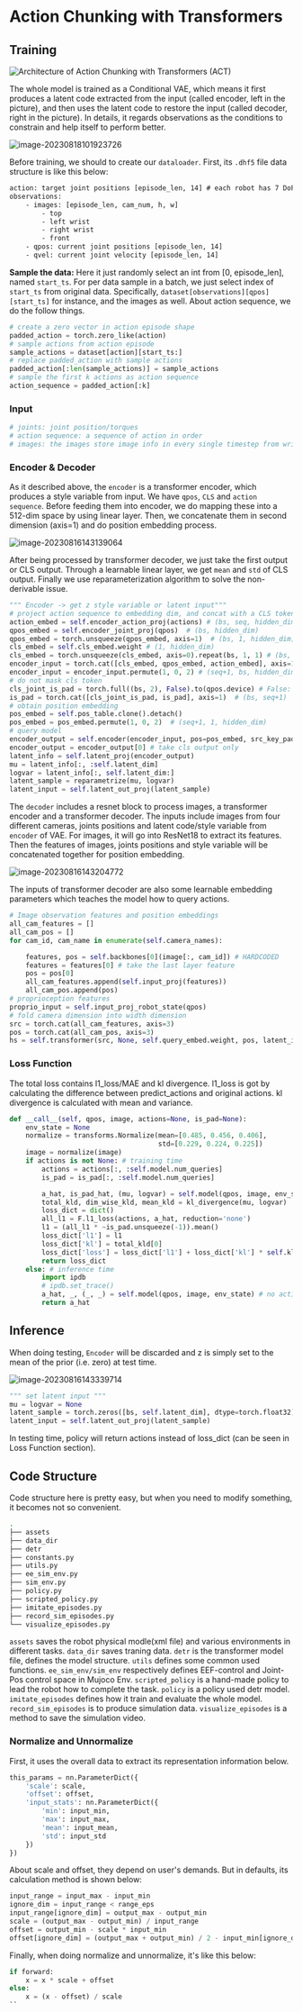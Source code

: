 # Action Chunking with Transformers

## Training

![Architecture of Action Chunking with Transformers (ACT)](assets/image-20230816130125739.png)

The whole model is trained as a Conditional VAE, which means it first produces a latent code extracted from the input (called encoder, left in the picture), and then uses the latent code to restore the input (called decoder, right in the picture). In details, it regards observations as the conditions to constrain and help itself to perform better.

![image-20230818101923726](ACT/image-20230818101923726.png)

Before training, we should to create our `dataloader`. First, its `.dhf5` file data structure is like this below:

```tex
action: target joint positions [episode_len, 14] # each robot has 7 DoF
observations:
	- images: [episode_len, cam_num, h, w]
		- top
		- left wrist
		- right wrist
		- front
	- qpos: current joint positions [episode_len, 14]
	- qvel: current joint velocity [episode_len, 14]
```

**Sample the data:** Here it just randomly select an int from [0, episode_len], named `start_ts`. For per data sample in a batch, we just select index of `start_ts` from original data. Specifically, `dataset[observations][qpos][start_ts]` for instance, and the images as well. About action sequence, we do the follow things.

```python
# create a zero vector in action episode shape
padded_action = torch.zero_like(action)
# sample actions from action episode
sample_actions = dataset[action][start_ts:]
# replace padded_action with sample actions
padded_action[:len(sample_actions)] = sample_actions
# sample the first k actions as action sequence
action_sequence = padded_action[:k]
```

### Input

```python
# joints: joint position/torques
# action sequence: a sequence of action in order
# images: the images store image info in every single timestep from wrist, front, top cameras 
```

### Encoder & Decoder

As it described above, the `encoder` is a transformer encoder, which produces a style variable from input. We have `qpos`, `CLS` and `action sequence`. Before feeding them into encoder, we do mapping these into a 512-dim space by using linear layer. Then, we concatenate them in second dimension (axis=1) and do position embedding process. 

![image-20230816143139064](assets/image-20230816143139064.png)

After being processed by transformer decoder, we just take the first output or CLS output. Through a learnable linear layer, we get `mean` and `std` of CLS output. Finally we use reparameterization algorithm to solve the non-derivable issue.

```python
""" Encoder -> get z style variable or latent input"""
# project action sequence to embedding dim, and concat with a CLS token
action_embed = self.encoder_action_proj(actions) # (bs, seq, hidden_dim)
qpos_embed = self.encoder_joint_proj(qpos)  # (bs, hidden_dim)
qpos_embed = torch.unsqueeze(qpos_embed, axis=1)  # (bs, 1, hidden_dim)
cls_embed = self.cls_embed.weight # (1, hidden_dim)
cls_embed = torch.unsqueeze(cls_embed, axis=0).repeat(bs, 1, 1) # (bs, 1, hidden_dim)
encoder_input = torch.cat([cls_embed, qpos_embed, action_embed], axis=1) # (bs, seq+1, hidden_dim)
encoder_input = encoder_input.permute(1, 0, 2) # (seq+1, bs, hidden_dim)
# do not mask cls token
cls_joint_is_pad = torch.full((bs, 2), False).to(qpos.device) # False: not a padding
is_pad = torch.cat([cls_joint_is_pad, is_pad], axis=1)  # (bs, seq+1)
# obtain position embedding
pos_embed = self.pos_table.clone().detach()
pos_embed = pos_embed.permute(1, 0, 2)  # (seq+1, 1, hidden_dim)
# query model
encoder_output = self.encoder(encoder_input, pos=pos_embed, src_key_padding_mask=is_pad)
encoder_output = encoder_output[0] # take cls output only
latent_info = self.latent_proj(encoder_output)
mu = latent_info[:, :self.latent_dim]
logvar = latent_info[:, self.latent_dim:]
latent_sample = reparametrize(mu, logvar)
latent_input = self.latent_out_proj(latent_sample)
```

The `decoder` includes a resnet block to process images, a transformer encoder and a transformer decoder. The inputs include images from four different cameras, joints positions and latent code/style variable from `encoder` of VAE. For images, it will go into ResNet18 to extract its features. Then the features of images, joints positions and style variable will be concatenated together for position embedding. 

![image-20230816143204772](assets/image-20230816143204772.png)

The inputs of transformer decoder are also some learnable embedding parameters which teaches the model how to query actions.

```python
# Image observation features and position embeddings
all_cam_features = []
all_cam_pos = []
for cam_id, cam_name in enumerate(self.camera_names):

    features, pos = self.backbones[0](image[:, cam_id]) # HARDCODED
    features = features[0] # take the last layer feature
    pos = pos[0]
    all_cam_features.append(self.input_proj(features))
    all_cam_pos.append(pos)
# proprioception features
proprio_input = self.input_proj_robot_state(qpos)
# fold camera dimension into width dimension
src = torch.cat(all_cam_features, axis=3)
pos = torch.cat(all_cam_pos, axis=3)
hs = self.transformer(src, None, self.query_embed.weight, pos, latent_input, proprio_input, self.additional_pos_embed.weight)[0]
```

### Loss Function

The total loss contains l1_loss/MAE and kl divergence. l1_loss is got by calculating the difference between predict_actions and original actions. kl divergence is calculated with mean and variance.

```python
def __call__(self, qpos, image, actions=None, is_pad=None):
    env_state = None
    normalize = transforms.Normalize(mean=[0.485, 0.456, 0.406],
                                     std=[0.229, 0.224, 0.225])
    image = normalize(image)
    if actions is not None: # training time
        actions = actions[:, :self.model.num_queries]
        is_pad = is_pad[:, :self.model.num_queries]

        a_hat, is_pad_hat, (mu, logvar) = self.model(qpos, image, env_state, actions, is_pad)
        total_kld, dim_wise_kld, mean_kld = kl_divergence(mu, logvar)
        loss_dict = dict()
        all_l1 = F.l1_loss(actions, a_hat, reduction='none')
        l1 = (all_l1 * ~is_pad.unsqueeze(-1)).mean()
        loss_dict['l1'] = l1
        loss_dict['kl'] = total_kld[0]
        loss_dict['loss'] = loss_dict['l1'] + loss_dict['kl'] * self.kl_weight
        return loss_dict
    else: # inference time
        import ipdb
        # ipdb.set_trace()
        a_hat, _, (_, _) = self.model(qpos, image, env_state) # no action, sample from prior
        return a_hat
```



## Inference

When doing testing, `Encoder` will be discarded and z is simply set to the mean of the prior (i.e. zero) at test time.

![image-20230816143339714](assets/image-20230816143339714.png)

```python
""" set latent input """
mu = logvar = None
latent_sample = torch.zeros([bs, self.latent_dim], dtype=torch.float32).to(qpos.device)
latent_input = self.latent_out_proj(latent_sample)
```

In testing time, policy will return actions instead of loss_dict (can be seen in Loss Function section).

## Code Structure

Code structure here is pretty easy, but when you need to modify something, it becomes not so convenient.

```bash
.
├── assets
├── data_dir
├── detr
├── constants.py
├── utils.py
├── ee_sim_env.py
├── sim_env.py
├── policy.py
├── scripted_policy.py
├── imitate_episodes.py
├── record_sim_episodes.py
└── visualize_episodes.py
```

`assets` saves the robot physical modle(xml file) and various environments in different tasks.
`data_dir` saves traning data.
`detr` is the transformer model file, defines the model structure.
`utils` defines some common used functions.
`ee_sim_env/sim_env` respectively defines EEF-control and Joint-Pos control space in Mujoco Env.
`scripted_policy` is a hand-made policy to lead the robot how to complete the task.
`policy` is a policy used detr model.
`imitate_episodes` defines how it train and evaluate the whole model.
`record_sim_episodes` is to produce simulation data.
`visualize_episodes` is a method to save the simulation video.  

### Normalize and Unnormalize
First, it uses the overall data to extract its representation information below.
```python
this_params = nn.ParameterDict({
    'scale': scale,
    'offset': offset,
    'input_stats': nn.ParameterDict({
        'min': input_min,
        'max': input_max,
        'mean': input_mean,
        'std': input_std
    })
})
```
About scale and offset, they depend on user's demands. But in defaults, its calculation method is shown below:
```python
input_range = input_max - input_min
ignore_dim = input_range < range_eps
input_range[ignore_dim] = output_max - output_min
scale = (output_max - output_min) / input_range
offset = output_min - scale * input_min
offset[ignore_dim] = (output_max + output_min) / 2 - input_min[ignore_dim]
```
Finally, when doing normalize and unnormalize, it's like this below:
```python
if forward:
    x = x * scale + offset
else:
    x = (x - offset) / scale
``